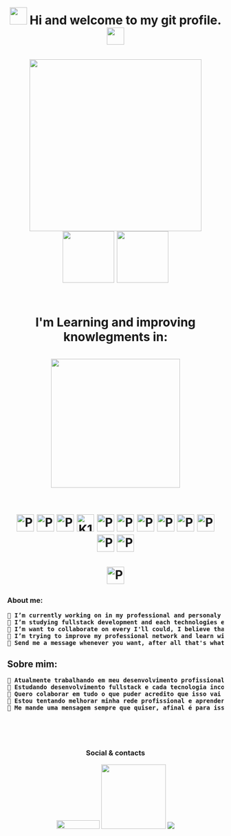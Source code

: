 
<h1 align="center"><img src="https://media.giphy.com/media/hvRJCLFzcasrR4ia7z/giphy.gif" width="40px"> Hi and welcome to my git profile.<img src="https://media.giphy.com/media/hvRJCLFzcasrR4ia7z/giphy.gif" width="40px"</h1>
</br></br>

<div align="center">
<img src="https://cdn.dribbble.com/users/2131993/screenshots/4948736/thoughtworks-gif_dribbble.gif" widt="400px" height="400px"></br>
<div>
<img height="120px" src="https://github-readme-stats.vercel.app/api?username=P-a-u-l-o&theme=great-gatsby&show_icons=true)">
<img height="120px" src="https://github-readme-stats.vercel.app/api/top-langs/?username=P-a-u-l-o&theme=great-gatsby&layout=compact">
 </div><br><br>

<div>
 I'm Learning and improving knowlegments in:<br><br>
<img src="https://redblink.com/wp-content/uploads/2019/07/1-OF0xEMkWBv-69zvmNs6RDQ.gif" widt="300px" height="300px">
</div>
</br>

  <a href="https://html.spec.whatwg.org/multipage/"> <img width="40" src="https://cdn.jsdelivr.net/gh/devicons/devicon/icons/html5/html5-original.svg"  alt="P-a-u-l-o-html5"/></a>
  <a href="https://www.w3.org/Style/CSS/current-work#roadmap"><img width="40" src="https://cdn.jsdelivr.net/gh/devicons/devicon/icons/css3/css3-original.svg" alt="P-a-u-l-o-css3" /></a>
 <a href="https://developer.mozilla.org/pt-BR/docs/Web/JavaScript/Reference"> <img width="40" src="https://cdn.jsdelivr.net/gh/devicons/devicon/icons/javascript/javascript-original.svg" alt="P-a-u-l-o-javaScript" /></a>
 <a href="https://www.typescriptlang.org/docs/"><img width="40" src="https://cdn.jsdelivr.net/gh/devicons/devicon/icons/typescript/typescript-original.svg" alt="K1ngstream-typescript"/></a>
  <a href="https://git-scm.com/doc"> <img width="40" src="https://img.icons8.com/color/2x/git.png" alt="P-a-u-l-o-Git" /></a>
  <a href="https://docs.github.com/pt"> <img width="40" src="https://img.icons8.com/fluency/2x/github.png" alt="P-a-u-l-o-Git" /></a>
 <a href="https://pt-br.reactjs.org/docs/getting-started.html"><img width="40" src="https://cdn.jsdelivr.net/gh/devicons/devicon/icons/react/react-original.svg" alt="P-a-u-l-o-react"/></a>
  <a href="https://nodejs.org/en/docs/"><img width="40" src="https://img.icons8.com/color/2x/nodejs.png" alt="P-a-u-l-o-NodeJs"/></a>
 <a href="https://redux.js.org/tutorials/essentials/part-1-overview-concepts"><img width="40" src="https://cdn.jsdelivr.net/gh/devicons/devicon/icons/redux/redux-original.svg" alt="P-a-u-l-o-redux"/></a>
<a href="https://dev.mysql.com/doc/"><img width="40" src="https://cdn.jsdelivr.net/gh/devicons/devicon/icons/mysql/mysql-original-wordmark.svg" alt="P-a-u-l-o-mysql"/><a/>
 <a href="https://getbootstrap.com/docs/5.0/getting-started/introduction/"><img width="40" src="https://cdn.jsdelivr.net/gh/devicons/devicon/icons/bootstrap/bootstrap-plain.svg" alt="P-a-u-l-o-bootstrap"/></a>
  <a href="https://tailwindcss.com/docs"> <img width="40" src="https://tailwindcss.com/_next/static/media/tailwindcss-mark.79614a5f61617ba49a0891494521226b.svg" alt="P-a-u-l-o-tailwindcss"/></a>

  <a href="https://sass-lang.com/documentation"><img width="40" src="https://sass-lang.com/assets/img/logos/logo-b6e1ef6e.svg" alt="P-a-u-l-o-bootstrap"/></a>
</div>



### About me:
<div>
  
<pre>
<strong>🔭 I’m currently working on in my professional and personaly development.</strong>
<strong>🌱 I’m studying fullstack development and each technologies embeded on it.</strong>
<strong>👯 I’m want to collaborate on every I'll could, I believe that it'll help me improve my skills in development carrer.</strong>
<strong>🤔 I’m trying to improve my professional network and learn with others that had more experience than me.</strong>
<strong>💬 Send me a message whenever you want, after all that's what we're here for, to exchange knowledge. </strong>
</pre>
## Sobre mim:
  <pre>
<strong>🔭 Atualmente trabalhando em meu desenvolvimento profissional e pessoal.</strong>
<strong>🌱 Estudando desenvolvimento fullstack e cada tecnologia incorporada.</strong>
<strong>👯 Quero colaborar em tudo o que puder acredito que isso vai me ajudar a melhorar minhas habilidades na carreira dev.</strong>
<strong>🤔 Estou tentando melhorar minha rede profissional e aprender com outras pessoas que têm mais experiência do que eu.</strong>
<strong>💬 Me mande uma mensagem sempre que quiser, afinal é para isso que estamos aqui, para trocar conhecimentos.</strong>
    </pre>
   </br>

<div align="center">
  

</br>

<div align="center">
  
  

<!--
  <a href="https://www.linkedin.com/in/paulo-silva-94901812b/" target="_blank"><img src="https://img.shields.io/badge/-LinkedIn-%230077B5?style=for-the-badge&logo=linkedin&logoColor=white" target="_blank"></a>
  
    <a href="https://www.twitch.tv/k1ngstream" target="_blank"><img src="https://img.shields.io/badge/Twitch-9146FF?style=for-the-badge&logo=twitch&logoColor=white" target="_blank"></a>
  <a href="https://discord.gg/cEzjjtfJZ2" target="_blank"><img src="https://img.shields.io/badge/Discord-7289DA?style=for-the-badge&logo=discord&logoColor=white" target="_blank"></a>
  <a href="https://twitter.com/K1ngStream" target="_blank"><img src="https://w7.pngwing.com/pngs/474/303/png-transparent-logo-twitter-social-networking-service-graphics-twitter-blue-text-logo.png" width="100" height="28" target="_blank"></a>
  <a href="https://www.instagram.com/__silvapaulo__/" target="_blank"><img src="https://img.shields.io/badge/-Instagram-%23E4405F?style=for-the-badge&logo=instagram&logoColor=white" target="_blank"></a>
-->
  ### Social & contacts
 <a href = "mailto:paulo.ads.silva@hotmail.com"><img src="https://iconape.com/wp-content/png_logo_vector/outlook-com-logo.png" width="100" height="20" target="_blank"></a>
 <a href="https://linktr.ee/Silva_Paulo" target="_blank"><img src="https://img.icons8.com/color/2x/linktree.png" width="150"></a>
 <a href = "mailto:paulinhosajsilva@gmail.com" target="_blank"><img src="https://img.shields.io/badge/-Gmail-%23333?style=for-the-badge&logo=gmail&logoColor=white" ></a>
 	</div>
 
  </br></br></br>

